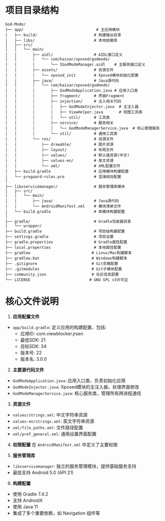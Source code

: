 # 项目目录结构

```
God-Mode/
├── app/                                # 主应用模块
│   ├── build/                         # 构建输出目录
│   ├── libs/                          # 本地依赖库
│   ├── src/
│   │   └── main/
│   │       ├── aidl/                  # AIDL接口定义
│   │       │   └── com/kaisar/xposed/godmode/
│   │       │       └── IGodModeManager.aidl    # 主服务接口定义
│   │       ├── assets/                # 资源文件
│   │       │   └── xposed_init        # Xposed模块初始化配置
│   │       ├── java/                  # Java源代码
│   │       │   └── com/kaisar/xposed/godmode/
│   │       │       ├── GodModeApplication.java # 应用入口类
│   │       │       ├── fragment/      # 界面Fragment
│   │       │       ├── injection/     # 注入相关代码
│   │       │       │   ├── GodModeInjector.java  # 主注入器
│   │       │       │   ├── ViewHelper.java       # 视图工具类
│   │       │       │   └── util/      # 工具类
│   │       │       ├── service/       # 服务相关
│   │       │       │   └── GodModeManagerService.java  # 核心管理服务
│   │       │       └── util/          # 通用工具类
│   │       └── res/                   # 资源文件
│   │           ├── drawable/          # 图片资源
│   │           ├── layout/            # 布局文件
│   │           ├── values/            # 默认值资源(中文)
│   │           ├── values-en/         # 英文资源
│   │           └── xml/               # XML配置文件
│   ├── build.gradle                   # 应用模块构建配置
│   └── proguard-rules.pro             # 混淆规则配置
│
├── libxservicemanager/                # 服务管理库模块
│   ├── src/
│   │   └── main/
│   │       ├── java/                  # Java源代码
│   │       └── AndroidManifest.xml    # 模块清单文件
│   └── build.gradle                   # 库模块构建配置
│
├── gradle/                            # Gradle包装器目录
│   └── wrapper/
├── build.gradle                       # 项目级构建配置
├── settings.gradle                    # 项目设置
├── gradle.properties                  # Gradle属性配置
├── local.properties                   # 本地属性配置
├── gradlew                           # Linux/Mac构建脚本
├── gradlew.bat                       # Windows构建脚本
├── .gitignore                        # Git忽略配置
├── .gitmodules                       # Git子模块配置
├── community.json                    # 社区信息配置
└── LICENSE                          # GNU GPL v3许可证
```

# 核心文件说明

1. **应用配置文件**

- `app/build.gradle`: 定义应用的构建配置，包括:
  - 应用ID: com.viewblocker.jrsen
  - 最低SDK: 21
  - 目标SDK: 34
  - 版本号: 22
  - 版本名: 3.0.0

2. **主要源代码文件**

- `GodModeApplication.java`: 应用入口类，负责初始化应用
- `GodModeInjector.java`: Xposed模块的主注入器，处理界面修改
- `GodModeManagerService.java`: 核心服务类，管理所有跨进程通信

3. **资源文件**

- `values/strings.xml`: 中文字符串资源
- `values-en/strings.xml`: 英文字符串资源
- `xml/file_paths.xml`: 文件路径配置
- `xml/pref_general.xml`: 通用设置界面配置

4. **权限配置**
   在 `AndroidManifest.xml` 中定义了主要权限


5. **服务管理库**

- `libxservicemanager`: 独立的服务管理模块，提供基础服务支持
- 最低支持 Android 5.0 (API 21)

6. **构建配置**

- 使用 Gradle 7.4.2
- 支持 AndroidX
- 使用 Java 11
- 集成了多个重要依赖，如 Navigation 组件等